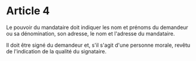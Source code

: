 # Article 4

Le pouvoir du mandataire doit indiquer les nom et prénoms du demandeur ou sa dénomination, son adresse, le nom et l'adresse du mandataire.

Il doit être signé du demandeur et, s'il s'agit d'une personne morale, revêtu de l'indication de la qualité du signataire.
